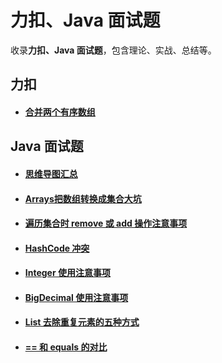 # 力扣、Java 面试题

收录**力扣、Java 面试题**，包含理论、实战、总结等。

## 力扣

- #### [合并两个有序数组]()

## Java 面试题

- #### [思维导图汇总](./doc/面试题.html)
- #### [Arrays把数组转换成集合大坑]()
- #### [遍历集合时 remove 或 add 操作注意事项]()
- #### [HashCode 冲突]()
- #### [Integer 使用注意事项]()
- #### [BigDecimal 使用注意事项]()
- #### [List 去除重复元素的五种方式]()
- #### [== 和 equals 的对比]()

